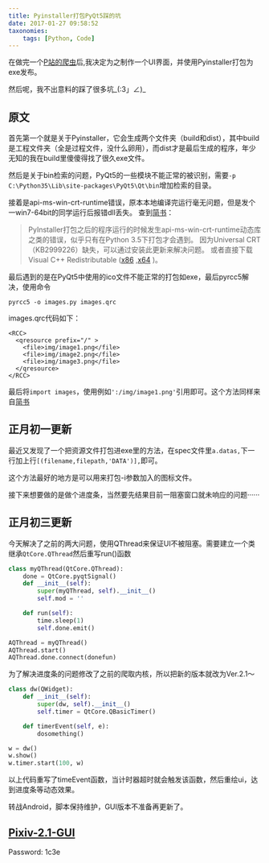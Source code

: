 ```yaml
---
title: Pyinstaller打包PyQt5踩的坑
date: 2017-01-27 09:58:52
taxonomies:
    tags: [Python, Code]
---
```


在做完一个[P站的爬虫](https://coding.net/u/Abrahum/p/pixiv2.0/git)后,我决定为之制作一个UI界面，并使用Pyinstaller打包为exe发布。

然后呢，我不出意料的踩了很多坑\_(:3」∠)_

<!-- more -->

## 原文

首先第一个就是关于Pyinstaller，它会生成两个文件夹（build和dist），其中build是工程文件夹（全是过程文件，没什么卵用），而dist才是最后生成的程序，年少无知的我在build里傻傻得找了很久exe文件。

然后是关于bin检索的问题，PyQt5的一些模块不能正常的被识别，需要`-p C:\Python35\Lib\site-packages\PyQt5\Qt\bin`增加检索的目录。

接着是api-ms-win-crt-runtime错误，原本本地编译完运行毫无问题，但是发个一win7-64bit的同学运行后报错dll丢失。
查到[简书](http://www.jianshu.com/p/c1e75244b6f3)：

> PyInstaller打包之后的程序运行的时候发生api-ms-win-crt-runtime动态库之类的错误，似乎只有在Python 3.5下打包才会遇到。
因为Universal CRT（KB2999226）缺失，可以通过安装此更新来解决问题。
或者直接下载 Visual C++ Redistributable ([x86](http://download.microsoft.com/download/9/3/F/93FCF1E7-E6A4-478B-96E7-D4B285925B00/vc_redist.x86.exe) ,[x64](http://download.microsoft.com/download/9/3/F/93FCF1E7-E6A4-478B-96E7-D4B285925B00/vc_redist.x64.exe) )。

最后遇到的是在PyQt5中使用的ico文件不能正常的打包如exe，最后pyrcc5解决，使用命令

```
pyrcc5 -o images.py images.qrc
```

images.qrc代码如下：

```
<RCC>
  <qresource prefix="/" >
    <file>img/image1.png</file>
    <file>img/image2.png</file>
    <file>img/image3.png</file>
  </qresource>
</RCC>
```

最后将`import images`，使用例如`':/img/image1.png'`引用即可。这个方法同样来自[简书](http://www.jianshu.com/p/c1e75244b6f3)

## 正月初一更新

最近又发现了一个把资源文件打包进exe里的方法，在spec文件里`a.datas,`下一行加上行`[(filename,filepath,'DATA')],`即可。

这个方法最好的地方是可以用来打包-i参数加入的图标文件。

接下来想要做的是做个进度条，当然要先结果目前一阻塞窗口就未响应的问题······

## 正月初三更新

今天解决了之前的两大问题，使用QThread来保证UI不被阻塞。需要建立一个类继承`QtCore.QThread`然后重写run()函数

```Python
class myQThread(QtCore.QThread):
    done = QtCore.pyqtSignal()
    def __init__(self):
        super(myQThread, self).__init__()
        self.mod = ''

    def run(self):
        time.sleep(1)
        self.done.emit()

AQThread = myQThread()
AQThread.start()
AQThread.done.connect(donefun)
```

为了解决进度条的问题修改了之前的爬取内核，所以把新的版本就改为Ver.2.1～

```Python
class dw(QWidget):
    def __init__(self):
        super(dw, self).__init__()
        self.timer = QtCore.QBasicTimer()

    def timerEvent(self, e):
        dosomething()

w = dw()
w.show()
w.timer.start(100, w)
```

以上代码重写了timeEvent函数，当计时器超时就会触发该函数，然后重绘ui，达到进度条等动态效果。

转战Android，脚本保持维护，GUI版本不准备再更新了。

## [Pixiv-2.1-GUI](http://pan.baidu.com/s/1slplXFn)

Password: 1c3e